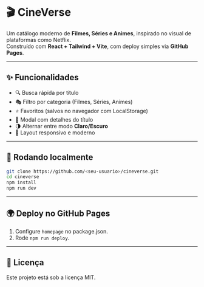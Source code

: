 # 🎬 CineVerse

Um catálogo moderno de **Filmes, Séries e Animes**, inspirado no visual de plataformas como Netflix.  
Construído com **React + Tailwind + Vite**, com deploy simples via **GitHub Pages**.

---

## ✨ Funcionalidades
- 🔍 Busca rápida por título  
- 🎭 Filtro por categoria (Filmes, Séries, Animes)  
- ⭐ Favoritos (salvos no navegador com LocalStorage)  
- 📜 Modal com detalhes do título  
- 🌗 Alternar entre modo **Claro/Escuro**  
- 📱 Layout responsivo e moderno  

---

## 🚀 Rodando localmente

```bash
git clone https://github.com/<seu-usuario>/cineverse.git
cd cineverse
npm install
npm run dev
```

---

## 🌍 Deploy no GitHub Pages

1. Configure `homepage` no package.json.  
2. Rode `npm run deploy`.  

---

## 📄 Licença
Este projeto está sob a licença MIT.
